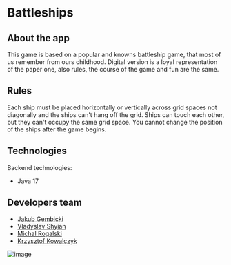 # Battleships

## About the app
This game is based on a popular and knowns battleship game, that most of us remember from ours childhood.
Digital version is a loyal representation of the paper one, also rules, the course of the game and fun are the same.

## Rules
Each ship must be placed horizontally or vertically across grid spaces not diagonally and the ships can't hang off the grid.
Ships can touch each other, but they can't occupy the same grid space. You cannot change the position of the ships after the game begins.

## Technologies

Backend technologies:

- Java 17


## Developers team

* [Jakub Gembicki](https://github.com/FilipKoniuszewski)
* [Vladyslav Shyian](https://github.com/mrshyian)
* [Michal Rogalski](https://github.com/MichalRogalski22)
* [Krzysztof Kowalczyk](https://github.com/dagggy)


![image](https://user-images.githubusercontent.com/89380131/165106633-4e181bdb-d264-4087-8e82-1023bdb1487a.png)
